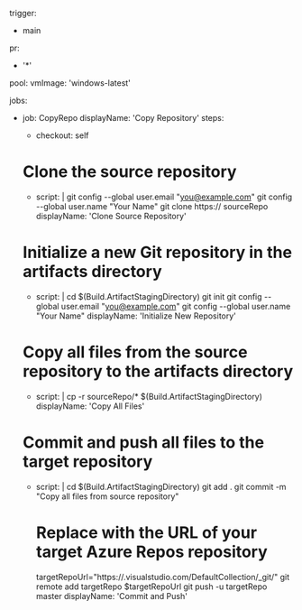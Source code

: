 trigger:
- main

pr:
- '*'

pool:
  vmImage: 'windows-latest'

jobs:
- job: CopyRepo
  displayName: 'Copy Repository'
  steps:
  - checkout: self

  # Clone the source repository
  - script: |
      git config --global user.email "you@example.com"
      git config --global user.name "Your Name"
      git clone https://<your-source-repo-url> sourceRepo
    displayName: 'Clone Source Repository'

  # Initialize a new Git repository in the artifacts directory
  - script: |
      cd $(Build.ArtifactStagingDirectory)
      git init
      git config --global user.email "you@example.com"
      git config --global user.name "Your Name"
    displayName: 'Initialize New Repository'

  # Copy all files from the source repository to the artifacts directory
  - script: |
      cp -r sourceRepo/* $(Build.ArtifactStagingDirectory)
    displayName: 'Copy All Files'

  # Commit and push all files to the target repository
  - script: |
      cd $(Build.ArtifactStagingDirectory)
      git add .
      git commit -m "Copy all files from source repository"

      # Replace with the URL of your target Azure Repos repository
      targetRepoUrl="https://<your-organization>.visualstudio.com/DefaultCollection/_git/<your-target-repo>"
      git remote add targetRepo $targetRepoUrl
      git push -u targetRepo master
    displayName: 'Commit and Push'
